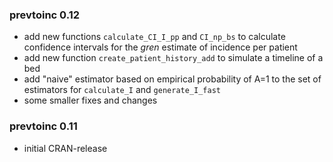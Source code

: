 ### prevtoinc 0.12

* add new functions `calculate_CI_I_pp` and `CI_np_bs` to calculate confidence intervals for the _gren_ estimate of incidence per patient
* add new function `create_patient_history_add` to simulate a timeline of a bed
* add "naive" estimator based on empirical probability of A=1 to the set of estimators for `calculate_I` and `generate_I_fast` 
* some smaller fixes and changes

### prevtoinc 0.11

* initial CRAN-release
